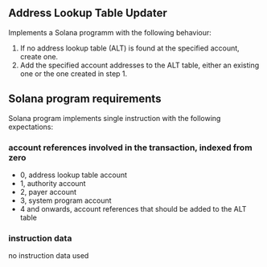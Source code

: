 ## Address Lookup Table Updater

Implements a Solana programm with the following behaviour:

1. If no address lookup table (ALT) is found at the specified account, create one.
2. Add the specified account addresses to the ALT table, either an existing one or the one created in step 1.


## Solana program requirements

Solana program implements single instruction with the following expectations:

### account references involved in the transaction, indexed from zero
- 0, address lookup table account
- 1, authority account
- 2, payer account
- 3, system program account
- 4 and onwards, account references that should be added to the ALT table

### instruction data
no instruction data used
